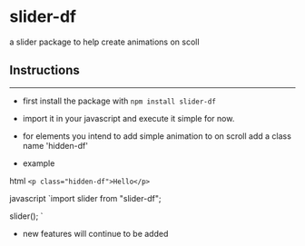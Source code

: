 # slider-df
a slider package to help create animations on scoll

## Instructions
---------------

- first install the package with `npm install slider-df`

- import it in your javascript and execute it simple for now.

- for elements you intend to add simple animation to on scroll add a class name 'hidden-df'

- example

html
`<p class="hidden-df">Hello</p>
`

javascript
`import slider from "slider-df";

slider();
`

- new features will continue to be added
